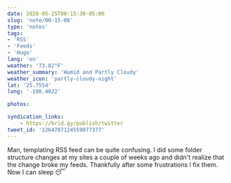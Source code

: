 ```yaml
---
date: 2020-05-25T00:15:30-05:00
slug: 'note/00-15-08'
type: 'notes'
tags:
- 'RSS'
- 'Feeds'
- 'Hugo'
lang: 'en'
weather: '73.82°F'
weather_summary: 'Humid and Partly Cloudy'
weather_icon: 'partly-cloudy-night'
lat: '25.7554'
long: '-100.4022'

photos:

syndication_links:
    - https://brid.gy/publish/twitter
tweet_id: '1264787124559077377'
---
```

Man, templating RSS feed can be quite confusing. I did some folder structure changes at my sites a couple of weeks ago and didn't realize that the change broke my feeds. Thankfully after some frustrations I fix them. Now I can sleep 😴   